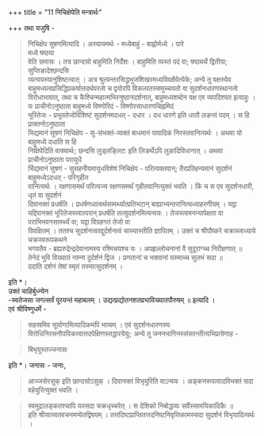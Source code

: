 +++
title = "11 निचिक्षेपेति मन्त्रार्थः"

+++
तथा यजुषि - 
> निचिक्षेप सुषणमित्यादि । अस्यायमर्थः - मध्येबाहुं - बाह्वोर्मध्ये । 
> पारे  
मध्ये षष्ठ्या  
वेति समासः । तत्र छान्दसो बाहुमिति निर्देशः । बाहुमिति व्यस्तं पदं वा; षष्ठ्यर्थे द्वितीया; सुप्तिङादेश्छन्दसि  
व्यत्ययस्यानुशिष्टत्वात् । अत्र श्रुत्यन्तरसिद्धभुजशिखरमध्यविवक्षैवेत्येके; अन्ये तु वक्षस्येव बाहुमध्यत्वप्रसिद्धिप्रकर्षात्तदर्थपरत्वे च द्वयोरपि विकल्पतस्समुच्चयतो वा सुदर्शनधारणस्थानत्वे विरोधाभावात्, तथा च कैश्चिन्महात्मभिरनुष्ठानदर्शनात्, बाहुमध्यशब्देन वक्ष एव व्यपदिश्यत इत्याहुः । यः प्राचीनोऽनुष्ठाता बाहुमध्ये विष्णोरिदं - विष्णोरसाधारणचिह्नमिदं  
भूरितेजः - प्रभूततेजोविशिष्टं सुदर्शनमदधत् - दधार । 
> दध धारणे इति धातौ लङन्तं पदम् । स हि प्राक्तनोऽनुष्ठाता  
भिद्यमानं सुषणं निचिक्षेप - सु-संभक्तं-व्यक्तं बाधमानं पापादिकं निरस्तवानित्यर्थः । अथवा यो बाहुमध्ये दधाति स हि  
निक्षिपेदिति वाक्यार्थः; 
> छन्दसि लुड्लङ्लिटः इति लिङर्थेऽपि लुङादिविधानात् । अथवा प्राचीनोऽनुष्ठाता परायुधै  
र्भिद्यमानं सुषणं - सुसहनीयमायुधविशेषं निचिक्षेप - परित्यक्तवान्; तैरप्रतिहन्यमानं सुदर्शनं बाहुमध्येऽदधत् - परिगृहीत  
वानित्यर्थः । रक्षणासमर्थं परित्यज्य रक्षणसमर्थं गृहीतवानित्युक्तं भवति । किं च स एव सुदर्शनधारी, धृतं वा सुदर्शनं  
दिवानक्तं प्रधर्षति । प्रधर्षणधात्वर्थसामर्थ्यात्प्रतिभटान् बाह्याभ्यन्तरानित्यध्याहरणीयम् । यद्वा यद्दिवानक्तं भूरितेजस्त्वात्परान् प्रधर्षति तत्सुदर्शनमित्यन्वयः । तेजस्त्वमनन्यापेक्षता वा पराभिभवनसामर्थ्यं वा; यद्वा विग्रहगतं तेजो वा  
विवक्षितम् । ततश्च सुदर्शनत्ववद्दुर्दर्शनत्वं चास्यास्तीति ज्ञापितम् । उक्तं च श्रीपौष्करे चक्राब्जाध्याये चक्रस्वरूपकथने  
भगवतैव - 
> ब्रह्यरुद्रेन्द्रदेवानामस्य रश्मिचयश्च यः । अपहृल्लोचनानां वै सुदूराग्च्च निरीक्षणात् ॥  
तेनेदं भुवि विख्यातं नाम्ना दुर्दर्शनं द्विज । प्रणतानां च भक्तानां यस्माच्च सुलभं सदा ॥  
ददाति दर्शनं तेषां स्मृतं तस्मात्सुदर्शनम् ।

इति *।  
उक्तं चाहिर्बुध्न्येन  
-स्वतेजसा जगत्सर्वं पूरयन्तं महाबलम् । उद्यत्प्रद्योतनशतप्रभाविख्यातपौरुषम् ॥ इत्यादि ।  
एवं श्रीविष्णुधर्मे - 
> सहस्रमिव सूर्याणामित्यादिकमपि भाव्यम् । एवं सुदर्शनधारणस्य विरोधिनिरसनौपयिकत्वात्तदपेक्षिणस्तद्धारयेयुः; अन्ये तु जननभागिनस्संसरन्तीत्यभिप्रायेणाह -  

> बिभृयुस्तज्जनासः

इति *। जनासः - जनाः, 
> आज्जसेरसुक् इति छान्दसोऽसुक् । दिवानक्तं विभृयुरिति वाऽन्वयः । अङ्कनरूपत्वादविभक्तं सदा वहेयुरित्युक्तं भवति ।  

> स्वमुद्रालङ्कतश्चापि यस्सदा चक्रधृच्चरेत् । स देशिको निबोद्धव्यः सर्वैस्सामयिकादिकैः ॥  
इति श्रीसात्त्वतवचनमप्येतद्विषयम् । तत्तदिष्टप्राप्तितत्तदनिष्टनिवृत्तिकामस्सदा सुदर्शनं विभृयादित्यर्थः ।